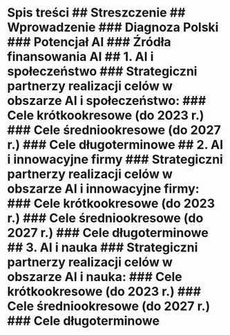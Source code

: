 # Spis treści  ## Streszczenie <!-- page: 6 -->  ## Wprowadzenie <!-- page: 8 —> ### Dlaczego AI jest ważna? <!-- page: 8 --> ### Diagnoza Polski <!-- page: 10 --> ### Potencjał AI <!-- page: 12 --> ### Źródła finansowania AI <!-- page: 14 -->  ## 1. AI i społeczeństwo <!-- page: 22 --> ### Strategiczni partnerzy realizacji celów w obszarze AI i społeczeństwo: <!-- page: 24 --> ### Cele krótkookresowe (do 2023 r.) <!-- page: 24 --> ### Cele średniookresowe (do 2027 r.) <!-- page: 27 --> ### Cele długoterminowe <!-- page: 29 -->  ## 2. AI i innowacyjne firmy <!-- page: 32 --> ### Strategiczni partnerzy realizacji celów w obszarze AI i innowacyjne firmy: <!-- page: 34 --> ### Cele krótkookresowe (do 2023 r.) <!-- page: 35 --> ### Cele średniookresowe (do 2027 r.) <!-- page: 38 --> ### Cele długoterminowe <!-- page: 39 -->  ## 3. AI i nauka <!-- page: 42 --> ### Strategiczni partnerzy realizacji celów w obszarze AI i nauka: <!-- page: 44 --> ### Cele krótkookresowe (do 2023 r.) <!-- page: 44 --> ### Cele średniookresowe (do 2027 r.) <!-- page: 46 --> ### Cele długoterminowe <!-- page: 47 -->
